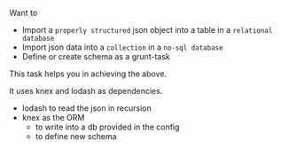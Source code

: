 Want to
* Import a `properly structured` json object into a table in a `relational database`
* Import json data into a `collection` in a `no-sql database`
* Define or create schema as a grunt-task

This task helps you in achieving the above.

It uses knex and lodash as dependencies.
* lodash to read the json in recursion
* knex as the ORM
  * to write into a db provided in the config
  * to define new schema


